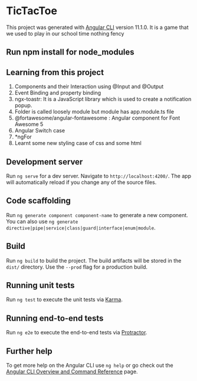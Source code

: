 # TicTacToe

This project was generated with [Angular CLI](https://github.com/angular/angular-cli) version 11.1.0.
It is a game that we used to play in our school time nothing fency 


## Run npm install for node_modules

## Learning from this project
1) Components and their Interaction using @Input and @Output
2) Event Binding and property binding
3) ngx-toastr: It is a JavaScript library which is used to create a notification popup.
4) Folder is called loosely module but module has app.module.ts file
5) @fortawesome/angular-fontawesome : Angular component for Font Awesome 5
6) Angular Switch case
7) *ngFor
8) Learnt some new styling case of css and some html

## Development server

Run `ng serve` for a dev server. Navigate to `http://localhost:4200/`. The app will automatically reload if you change any of the source files.

## Code scaffolding

Run `ng generate component component-name` to generate a new component. You can also use `ng generate directive|pipe|service|class|guard|interface|enum|module`.

## Build

Run `ng build` to build the project. The build artifacts will be stored in the `dist/` directory. Use the `--prod` flag for a production build.

## Running unit tests

Run `ng test` to execute the unit tests via [Karma](https://karma-runner.github.io).

## Running end-to-end tests

Run `ng e2e` to execute the end-to-end tests via [Protractor](http://www.protractortest.org/).

## Further help

To get more help on the Angular CLI use `ng help` or go check out the [Angular CLI Overview and Command Reference](https://angular.io/cli) page.
